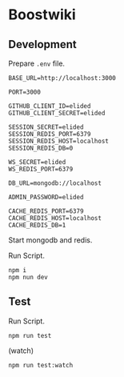 # Boostwiki

## Development

Prepare `.env` file.

```
BASE_URL=http://localhost:3000

PORT=3000

GITHUB_CLIENT_ID=elided
GITHUB_CLIENT_SECRET=elided

SESSION_SECRET=elided
SESSION_REDIS_PORT=6379
SESSION_REDIS_HOST=localhost
SESSION_REDIS_DB=0

WS_SECRET=elided
WS_REDIS_PORT=6379

DB_URL=mongodb://localhost

ADMIN_PASSWORD=elided

CACHE_REDIS_PORT=6379
CACHE_REDIS_HOST=localhost
CACHE_REDIS_DB=1
```
Start mongodb and redis.

Run Script.

```
npm i
npm nun dev
```

## Test

Run Script.
```
npm run test
```
(watch)
```
npm run test:watch
```
